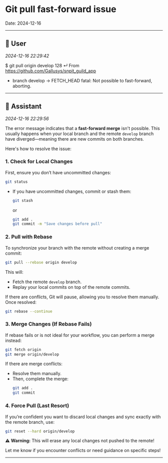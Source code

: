 # Git pull fast-forward issue

Date: 2024-12-16

---

## 👤 User
*2024-12-16 22:29:42*

$ git pull origin develop                                                                                                                              128 ↵
From https://github.com/Gallusys/snpit_guild_app
 * branch            develop    -&gt; FETCH_HEAD
fatal: Not possible to fast-forward, aborting.

---

## 🤖 Assistant
*2024-12-16 22:29:56*

The error message indicates that a **fast-forward merge** isn't possible. This usually happens when your local branch and the remote `develop` branch have diverged—meaning there are new commits on both branches.

Here's how to resolve the issue:

### 1. **Check for Local Changes**
First, ensure you don’t have uncommitted changes:
```bash
git status
```
- If you have uncommitted changes, commit or stash them:
  ```bash
  git stash
  ```
  or
  ```bash
  git add .
  git commit -m "Save changes before pull"
  ```

### 2. **Pull with Rebase**
To synchronize your branch with the remote without creating a merge commit:
```bash
git pull --rebase origin develop
```

This will:
- Fetch the remote `develop` branch.
- Replay your local commits on top of the remote commits.

If there are conflicts, Git will pause, allowing you to resolve them manually. Once resolved:
```bash
git rebase --continue
```

### 3. **Merge Changes (If Rebase Fails)**
If rebase fails or is not ideal for your workflow, you can perform a merge instead:
```bash
git fetch origin
git merge origin/develop
```

If there are merge conflicts:
- Resolve them manually.
- Then, complete the merge:
  ```bash
  git add .
  git commit
  ```

### 4. **Force Pull (Last Resort)**
If you’re confident you want to discard local changes and sync exactly with the remote branch, use:
```bash
git reset --hard origin/develop
```

⚠️ **Warning:** This will erase any local changes not pushed to the remote!

Let me know if you encounter conflicts or need guidance on specific steps!

---
